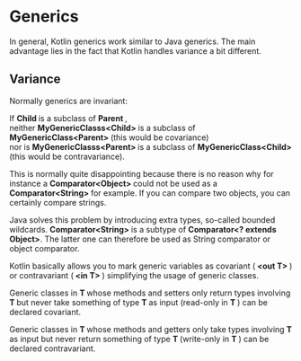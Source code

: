 # Generics

In general, Kotlin generics work similar to Java generics. The main advantage lies in the fact that Kotlin handles variance a bit different.

## Variance

Normally generics are invariant:

If <b> Child </b> is a subclass of <b> Parent </b>,  
neither <b> MyGenericClasss&lt;Child&gt; </b> is a subclass of <b> MyGenericClass&lt;Parent&gt; </b> (this would be covariance)  
nor is <b> MyGenericClasss&lt;Parent&gt; </b> is a subclass of <b> MyGenericClass&lt;Child&gt; </b> (this would be contravariance). 

This is normally quite disappointing because there is no reason why for instance a <b> Comparator&lt;Object&gt; </b> could not be used as a <b> Comparator&lt;String&gt; </b> for example. If you can compare two objects, you can certainly compare strings.

Java solves this problem by introducing extra types, so-called bounded wildcards. <b> Comparator&lt;String&gt; </b> is a subtype of <b> Comparator&lt;? extends Object&gt;</b>. The latter one can therefore be used as String comparator or object comparator.

Kotlin basically allows you to mark generic variables as covariant (<b> &lt;out T&gt; </b>) or contravariant (<b> &lt;in T&gt; </b>) simplifying the usage of generic classes.

Generic classes in <b> T </b> whose methods and setters only return types involving <b> T </b> but never take something of type <b> T </b> as input (read-only in <b> T </b>) can be declared covariant.

Generic classes in <b> T </b> whose methods and getters only take types involving <b> T </b> as input but never return something of type <b> T </b> (write-only in <b> T </b>) can be declared contravariant.





